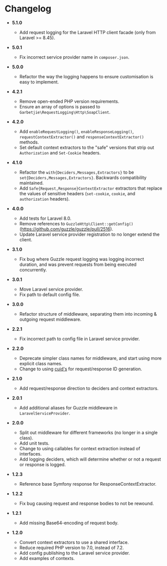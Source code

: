 # Changelog

* **5.1.0**
    * Add request logging for the Laravel HTTP client facade (only from Laravel >= 8.45).

* **5.0.1**
    * Fix incorrect service provider name in `composer.json`.

* **5.0.0**
    * Refactor the way the logging happens to ensure customisation is easy to implement.

* **4.2.1**
    * Remove open-ended PHP version requirements.
    * Ensure an array of options is passed to `Garbetjie\RequestLogging\Http\SoapClient`.

* **4.2.0**
    * Add `enableRequestLogging()`, `enableResponseLogging()`, `requestContextExtractor()` and `responseContextExtractor()`
      methods.
    * Set default context extractors to the "safe" versions that strip out `Authorization` and `Set-Cookie` headers.

* **4.1.0**
    * Refactor the `with{Deciders,Messages,Extractors}` to be `set{Deciders,Messages,Extractors}`. Backwards compatibility maintained.
    * Add `Safe{Request,Response}ContextExtractor` extractors that replace the values of sensitive headers
      (`set-cookie`, `cookie`, and `authorization` headers).

* **4.0.0**
    * Add tests for Laravel 8.0.
    * Remove references to `GuzzleHttp\Client::getConfig()` (<https://github.com/guzzle/guzzle/pull/2516>).
    * Update Laravel service provider registration to no longer extend the client.

* **3.1.0**
    * Fix bug where Guzzle request logging was logging incorrect duration, and was prevent requests from being executed
      concurrently.

* **3.0.1**
    * Move Laravel service provider.
    * Fix path to default config file.

* **3.0.0**
    * Refactor structure of middleware, separating them into incoming & outgoing request middleware.

* **2.2.1**
    * Fix incorrect path to config file in Laravel service provider.

* **2.2.0**
    * Deprecate simpler class names for middleware, and start using more explicit class names.
    * Change to using [cuid's](https://github.com/endyjasmi/cuid) for request/response ID generation.

* **2.1.0**
    * Add request/response direction to deciders and context extractors.

* **2.0.1**
    * Add additional aliases for Guzzle middleware in `LaravelServiceProvider`.

* **2.0.0**
    * Split out middleware for different frameworks (no longer in a single class).
    * Add unit tests.
    * Change to using callables for context extraction instead of interfaces.
    * Add logging deciders, which will determine whether or not a request or response is logged.

* **1.2.3**
    * Reference base Symfony response for ResponseContextExtractor.

* **1.2.2**
    * Fix bug causing request and response bodies to not be rewound.

* **1.2.1**
    * Add missing Base64-encoding of request body.

* **1.2.0**
    * Convert context extractors to use a shared interface.
    * Reduce required PHP version to 7.0, instead of 7.2.
    * Add config publishing to the Laravel service provider.
    * Add examples of contexts.
